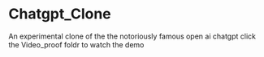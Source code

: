 # Chatgpt_Clone
An experimental clone of the the notoriously famous open ai chatgpt
click the Video_proof foldr to watch the demo
